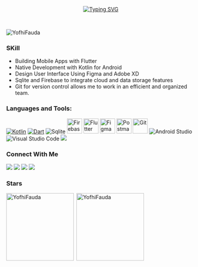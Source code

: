 <p align="center">
<a href="https://github.com/YofhiFauda"><img src="https://readme-typing-svg.demolab.com?font=Fira+Code&weight=500&size=25&duration=3500&pause=500&color=FF1484&center=true&vCenter=true&random=false&width=452&height=62&lines=Hi+Everyone;I'm+Yofhi+Fauda+Pradana;Junior+Mobile+Developer" alt="Typing SVG" /></a>
</p>

<br>

<p align="left"> <img src="https://komarev.com/ghpvc/?username=YofhiFauda&label=Profile%20views&color=0e75b6&style=flat" alt="YofhiFauda" /> </p>

### SKill
- Building Mobile Apps with Flutter
- Native Development with Kotlin for Android
- Design User Interface Using Figma and Adobe XD
- Sqlite and Firebase to integrate cloud and data storage features
- Git for version control allows me to work in an efficient and organized team.



<h3 align="left">Languages and Tools:</h3>
<p align="left">
<a href="" target="_blank"><img src="https://img.shields.io/badge/Kotlin-0095D5?&style=for-the-badge&logo=kotlin&logoColor=white" alt="Kotlin" target="_blank"/></a>
<a href="" target="_blank"><img src="https://img.shields.io/badge/Dart-0175C2?style=for-the-badge&logo=dart&logoColor=white" alt="Dart" target="_blank"></a>
<img src="https://img.shields.io/badge/SQLite-07405E?style=for-the-badge&logo=sqlite&logoColor=white" alt="Sqlite"/>
<img src="https://img.shields.io/badge/Firebase-F5820D?style=for-the-badge&logo=firebase&logoColor=white" alt="Firebase" width="40" height="40"/>
<img src="https://img.shields.io/badge/Flutter-02569B?style=for-the-badge&logo=flutter&logoColor=white" alt="Flutter" width="40" height="40"/>
<img src="https://img.shields.io/badge/Figma-F24E1E?style=for-the-badge&logo=figma&logoColor=white" alt="Figma" width="40" height="40"/>
<img src="https://img.shields.io/badge/Postman-E8751A?style=for-the-badge&logo=postman&logoColor=white" alt="Postman" width="40" height="40"/>
<img src="https://img.shields.io/badge/GIT-E44C30?style=for-the-badge&logo=git&logoColor=white" alt="Git" width="40" height="40"/>
<img src="https://img.shields.io/badge/Android_Studio-3DDC84?style=for-the-badge&logo=android-studio&logoColor=white" alt="Android Studio"/>
<img src="https://img.shields.io/badge/Visual_Studio-5C2D91?style=for-the-badge&logo=visual%20studio&logoColor=white" alt="Visual Studio Code"/>
<a href="" target="_blank"><img src="https://img.shields.io/badge/Kotlin-0095D5?&style=for-the-badge&logo=kotlin&logoColor=white" target="_blank"></a>
</p>

<h3 align="left">Connect With Me</h3>
<a href="https://www.linkedin.com/in/yofhi-fauda-pradana/" target="_blank"><img src="https://img.shields.io/badge/LinkedIn-0077B5?style=for-the-badge&logo=linkedin&logoColor=white" target="_blank"></a>
<a href="https://github.com/YofhiFauda" target="_blank"><img src="https://img.shields.io/badge/GitHub-100000?style=for-the-badge&logo=github&logoColor=white" target="_blank"></a>
<a href="https://instagram.com/yofhifauda" target="_blank"><img src="https://img.shields.io/badge/Instagram-E4405F?style=for-the-badge&logo=instagram&logoColor=white" target="_blank"></a>
<a href = "mailto:yofhi132@gmail.com"><img src="https://img.shields.io/badge/-Gmail-%23333?style=for-the-badge&logo=gmail&logoColor=white" target="_blank"></a>

<h3 align="left">Stars</h3>
<img align="left" height="180em" src="https://github-readme-stats.vercel.app/api/top-langs/?username=YofhiFauda&layout=compact&theme=" alt=YofhiFauda />

<p>&nbsp;<img align="center" height="180em" src="https://github-readme-stats.vercel.app/api?username=YofhiFauda&show_icons=true&locale=en&theme=" alt="YofhiFauda" /></p>


